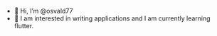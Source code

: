 - 👋 Hi, I’m @osvald77
- 👀 I am interested in writing applications and I am currently learning flutter.
  

<!---
osvald77/osvald77 is a ✨ special ✨ repository because its `README.md` (this file) appears on your GitHub profile.
You can click the Preview link to take a look at your changes.
--->
